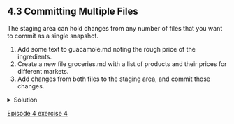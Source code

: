 ## 4.3 Committing Multiple Files

The staging area can hold changes from any number of files that you want to commit as a single snapshot.

1. Add some text to guacamole.md noting the rough price of the ingredients.
1. Create a new file groceries.md with a list of products and their prices for different markets.
1. Add changes from both files to the staging area, and commit those changes.

<details>
  <summary>
        Solution
  </summary>

First we make our changes to the guacamole.md and groceries.md files:

<pre>
  $ nano guacamole.md
  $ cat guacamole.md
  </pre>
  
<pre>
  # Ingredients
  - avocado (1.35)
  - lime (0.64)
  - salt (2)
  </pre>

<pre>
  $ nano groceries.md
  $ cat groceries.md
  </pre>
  
<pre>
  # Market A
  - avocado: 1.35 per unit.
  - lime: 0.64 per unit
  - salt: 2 per kg
  </pre>

 Now you can add both files to the staging area. We can do that in one line:

 <pre>
  $ git add guacamole.md groceries.md
  </pre>
Or with multiple commands:
  
  <pre>
  $ git add guacamole.md
  $ git add groceries.md
  </pre>

Now the files are ready to commit. You can check that using ```git status```. If you are ready to commit use:

  <pre>
$ git commit -m "Write prices for ingredients and their source"
  </pre>

    <pre>
[master cc127c2]
 Write prices for ingredients and their source
 2 files changed, 7 insertions(+)
 create mode 100644 groceries.md
  </pre>

  </details>
  
  [Episode 4 exercise 4](episode4_ex4.md)
